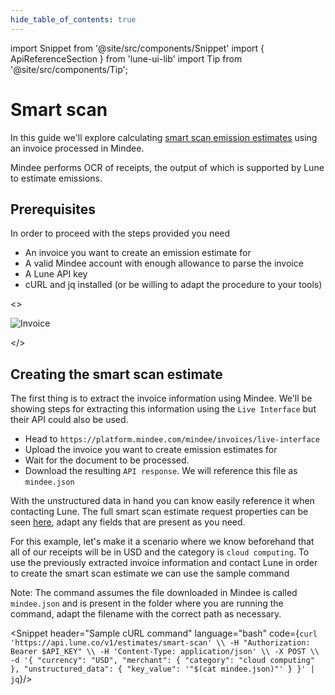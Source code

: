 ```yaml
---
hide_table_of_contents: true
---
```


import Snippet from '@site/src/components/Snippet'
import { ApiReferenceSection } from 'lune-ui-lib'
import Tip from '@site/src/components/Tip';

# Smart scan

<div className="sections">

<ApiReferenceSection>
<div className="paragraphSections">

<div>

In this guide we'll explore calculating [smart scan emission estimates](/key-concepts/smart-scan)
using an invoice processed in Mindee.

Mindee performs OCR of receipts, the output of which is supported by Lune to estimate emissions.

</div>
<div>

## Prerequisites

In order to proceed with the steps provided you need

-   An invoice you want to create an emission estimate for
-   A valid Mindee account with enough allowance to parse the invoice
-   A Lune API key
-   cURL and jq installed (or be willing to adapt the procedure to your tools)

</div>
<div>

</div>

</div>

<>

![Invoice](/img/invoice.png)

</>

</ApiReferenceSection>

<ApiReferenceSection>
<div className="paragraphSections">

<div>

## Creating the smart scan estimate

The first thing is to extract the invoice information using Mindee. We'll be showing
steps for extracting this information using the `Live Interface` but their API could
also be used.

-   Head to `https://platform.mindee.com/mindee/invoices/live-interface`
-   Upload the invoice you want to create emission estimates for
-   Wait for the document to be processed.
-   Download the resulting `API response`. We will reference this file as `mindee.json`

With the unstructured data in hand you can know easily reference it when contacting
Lune. The full smart scan estimate request properties can be seen
[here](/api-reference/emission-estimates/create-smart-scan-estimate), adapt any fields
that are present as you need.

For this example, let's make it a scenario where we know beforehand that all of our
receipts will be in USD and the category is `cloud computing`. To use the previously
extracted invoice information and contact Lune in order to create the smart scan estimate
we can use the sample command

<Tip>

Note: The command assumes the file downloaded in Mindee is called `mindee.json` and is
present in the folder where you are running the command, adapt the filename with the
correct path as necessary.

</Tip>

</div>
</div>

<div className="miniSections">

<Snippet
header="Sample cURL command"
language="bash"
code={`curl 'https://api.lune.co/v1/estimates/smart-scan' \\
  -H "Authorization: Bearer $API_KEY" \\
  -H 'Content-Type: application/json' \\
  -X POST \\
  -d '{
    "currency": "USD",
    "merchant": {
      "category": "cloud computing"
    },
    "unstructured_data": {
      "key_value": '"$(cat mindee.json)"'
    }
  }' | jq`}/>

</div>

</ApiReferenceSection>

</div>
